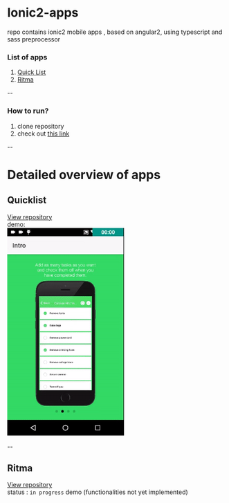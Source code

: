 # Ionic2-apps
repo contains ionic2  mobile apps , based on angular2, using typescript and sass preprocessor

### List of apps  
1. [Quick List](#quicklist)
2. [Ritma](#ritma)

--

### How to run?  
1. clone repository  
2. check out [this link](http://ionicframework.com/docs/v2/getting-started/installation/)
  
--
# Detailed overview of apps

## Quicklist
[View repository](/quicklist)  
demo:  
![](https://raw.githubusercontent.com/bumbeishvili/Assets/master/Projects/Mobile/Ionic/Quicklist/quicklist-demo.gif)


--

## Ritma
[View repository](/ritma)  
status : `in progress`
demo (functionalities not yet implemented)
